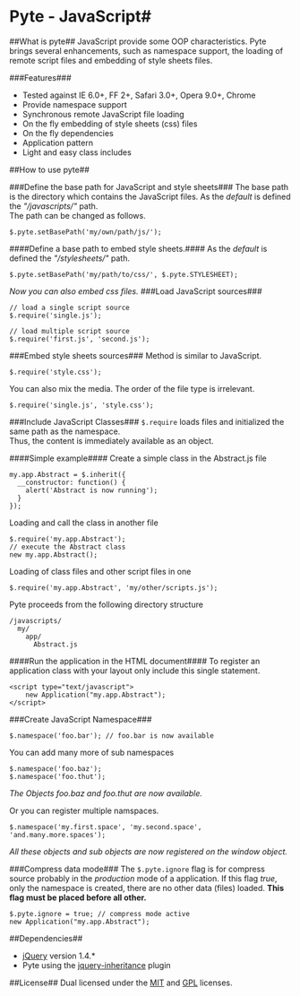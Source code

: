 # Pyte - JavaScript#

##What is pyte##
JavaScript provide some OOP characteristics.
Pyte brings several enhancements, such as namespace support, the loading of remote script files and embedding of style sheets files.

###Features###
* Tested against IE 6.0+, FF 2+, Safari 3.0+, Opera 9.0+, Chrome
* Provide namespace support
* Synchronous remote JavaScript file loading
* On the fly embedding of style sheets (css) files
* On the fly dependencies
* Application pattern
* Light and easy class includes

##How to use pyte##

###Define the base path for JavaScript and style sheets###
The base path is the directory which contains the JavaScript files.
As the _default_ is defined the _"/javascripts/"_ path.<br />
The path can be changed as follows.

    $.pyte.setBasePath('my/own/path/js/');

####Define a base path to embed style sheets.####
As the _default_ is defined the _"/stylesheets/"_ path.<br />
 
    $.pyte.setBasePath('my/path/to/css/', $.pyte.STYLESHEET);

_Now you can also embed css files._
###Load JavaScript sources###

    // load a single script source
    $.require('single.js');

    // load multiple script source
    $.require('first.js', 'second.js');

###Embed style sheets sources###
Method is similar to JavaScript.

    $.require('style.css');

You can also mix the media. The order of the file type is irrelevant.

    $.require('single.js', 'style.css');

###Include JavaScript Classes###
``$.require`` loads files and initialized the same path as the namespace. <br />
Thus, the content is immediately available as an object.

####Simple example####
Create a simple class in the Abstract.js file

    my.app.Abstract = $.inherit({
      __constructor: function() {
        alert('Abstract is now running');
      }
    });

Loading and call the class in another file

    $.require('my.app.Abstract');
    // execute the Abstract class
    new my.app.Abstract();
    
Loading of class files and other script files in one

    $.require('my.app.Abstract', 'my/other/scripts.js');
    
Pyte proceeds from the following directory structure
  
    /javascripts/
      my/
        app/
          Abstract.js

####Run the application in the HTML document####
To register an application class with your layout only include this single statement.

    <script type="text/javascript">
        new Application("my.app.Abstract");
    </script>

###Create JavaScript Namespace###

    $.namespace('foo.bar'); // foo.bar is now available
  
You can add many more of sub namespaces

    $.namespace('foo.baz'); 
    $.namespace('foo.thut');
_The Objects foo.baz and foo.thut are now available._


Or you can register multiple namspaces.

    $.namespace('my.first.space', 'my.second.space', 'and.many.more.spaces');
_All these objects and sub objects are now registered on the window object._

###Compress data mode###
The <code>$.pyte.ignore</code> flag is for compress source probably in the _production_ mode of a application.
If this flag _true_, only the namespace is created, there are no other data (files) loaded. __This flag must be placed before all other.__

    $.pyte.ignore = true; // compress mode active
    new Application("my.app.Abstract");
    
##Dependencies##
* [jQuery](http://jquery.com/) version 1.4.*
* Pyte using the [jquery-inheritance](http://code.google.com/p/jquery-inheritance/) plugin

##License##
Dual licensed under the [MIT](http://www.opensource.org/licenses/mit-license.php) and [GPL](http://www.gnu.org/licenses/gpl.html) licenses.